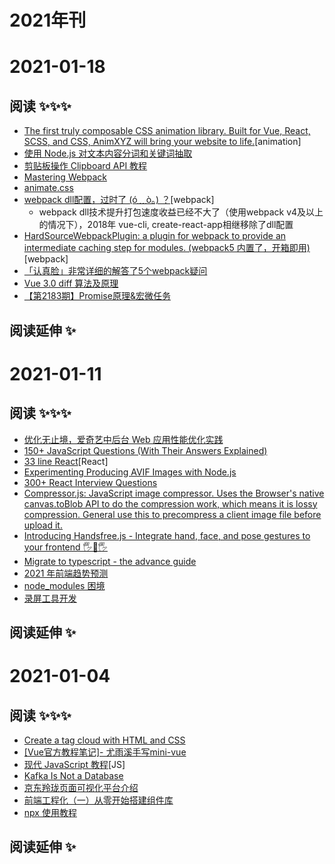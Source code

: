 # 2021年刊




# 2021-01-18

## 阅读 ✨✨✨

* [The first truly composable CSS animation library. Built for Vue, React, SCSS, and CSS, AnimXYZ will bring your website to life.](https://github.com/ingram-projects/animxyz)[animation]
* [使用 Node.js 对文本内容分词和关键词抽取](https://mp.weixin.qq.com/s/HWG13MLNl38OAD9Z_cEBRw)
* [剪贴板操作 Clipboard API 教程](http://www.ruanyifeng.com/blog/2021/01/clipboard-api.html)
* [Mastering Webpack](https://dev.to/kalashin1/mastering-webpack-12fk)
* [animate.css](https://github.com/animate-css/animate.css)
* [webpack dll配置，过时了 (ó﹏ò。) ？](https://mp.weixin.qq.com/s/zUf08kKroNV3kL9L0aaFVg)[webpack]
  * webpack dll技术提升打包速度收益已经不大了（使用webpack v4及以上的情况下），2018年 vue-cli, create-react-app相继移除了dll配置
* [HardSourceWebpackPlugin: a plugin for webpack to provide an intermediate caching step for modules. (webpack5 内置了，开箱即用)](https://github.com/mzgoddard/hard-source-webpack-plugin)[webpack]
* [「认真脸」非常详细的解答了5个webpack疑问](https://mp.weixin.qq.com/s/Rl0Zo4o0CP-BhK2ci56CgQ)
* [Vue 3.0 diff 算法及原理](https://mp.weixin.qq.com/s/fUnKx_Cts8nCaM7n31kKVw)
* [【第2183期】Promise原理&宏微任务](https://mp.weixin.qq.com/s/BlD9HgXM9hqRGf3Ep9UYEw)
## 阅读延伸 ✨




# 2021-01-11

## 阅读 ✨✨✨

* [优化无止境，爱奇艺中后台 Web 应用性能优化实践](https://mp.weixin.qq.com/s?__biz=MzI0MjczMjM2NA==&mid=2247491315&idx=1&sn=da09e32092244b92d57e9350fe82bd2c)
* [ 150+ JavaScript Questions (With Their Answers Explained) ](https://github.com/lydiahallie/javascript-questions#readme)
* [33 line React](https://leontrolski.github.io/33-line-react.html)[React]
* [Experimenting Producing AVIF Images with Node.js](https://www.jameslmilner.com/post/node-avif/)
* [300+ React Interview Questions](https://dev.to/sakhnyuk/300-react-interview-questions-2ko4?utm_source=digest_mailer&utm_medium=email&utm_campaign=digest_email)
* [Compressor.js: JavaScript image compressor. Uses the Browser's native canvas.toBlob API to do the compression work, which means it is lossy compression. General use this to precompress a client image file before upload it.](https://github.com/fengyuanchen/compressorjs)
* [Introducing Handsfree.js - Integrate hand, face, and pose gestures to your frontend 🖐👀🖐](https://dev.to/midiblocks/introducing-handsfree-js-integrate-hand-face-and-pose-gestures-to-your-frontend-4g3p?utm_source=digest_mailer&utm_medium=email&utm_campaign=digest_email)
* [Migrate to typescript - the advance guide](https://dev.to/llldar/migrate-to-typescript-the-advance-guide-1df6)
* [2021 年前端趋势预测](https://mp.weixin.qq.com/s/OAKvV3HHkIEnzXdvuiCkuA)
* [node_modules 困境](https://juejin.cn/post/6914508615969669127)
* [录屏工具开发](https://juejin.cn/post/6915287057795874824)

## 阅读延伸 ✨




# 2021-01-04

## 阅读 ✨✨✨

* [Create a tag cloud with HTML and CSS](https://dev.to/alvaromontoro/create-a-tag-cloud-with-html-and-css-1e90)
* [[Vue官方教程笔记]- 尤雨溪手写mini-vue](https://juejin.cn/post/6911897255087702030)
* [现代 JavaScript 教程](https://zh.javascript.info/)[JS]
* [Kafka Is Not a Database](https://fivetran.com/blog/kafka-is-not-a-database)
* [京东羚珑页面可视化平台介绍](https://mp.weixin.qq.com/s/NiiE-zo92Ah8N01fTuMl8g)
* [前端工程化（一）从零开始搭建组件库](https://jelly.jd.com/article/5fedb7af5918090150298dc0)
* [npx 使用教程](https://www.ruanyifeng.com/blog/2019/02/npx.html)
## 阅读延伸 ✨
